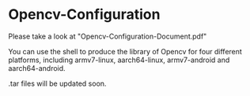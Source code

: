 # Opencv-Configuration
Please take a look at "Opencv-Configuration-Document.pdf"

You can use the shell to produce the library of Opencv for four different platforms, including armv7-linux, aarch64-linux, armv7-android and aarch64-android.

.tar files will be updated soon.
